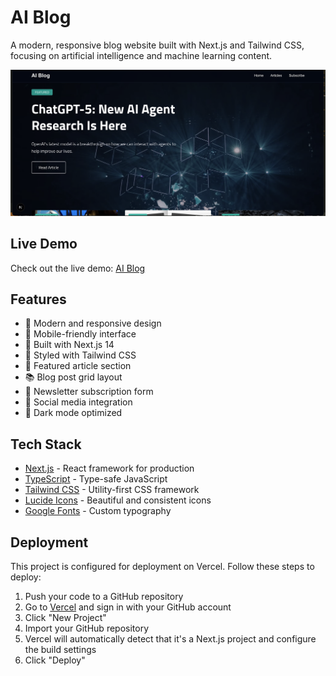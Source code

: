 # AI Blog

A modern, responsive blog website built with Next.js and Tailwind CSS, focusing on artificial intelligence and machine learning content.

![AI Blog Screenshot](public/images/screenshot.png)


## Live Demo
Check out the live demo: [AI Blog](https://ai-blog-eight-phi.vercel.app/)

## Features

- 🎨 Modern and responsive design
- 📱 Mobile-friendly interface
- 🚀 Built with Next.js 14
- 💅 Styled with Tailwind CSS
- 📝 Featured article section
- 📚 Blog post grid layout
- 📧 Newsletter subscription form
- 🔗 Social media integration
- 🌙 Dark mode optimized

## Tech Stack

- [Next.js](https://nextjs.org/) - React framework for production
- [TypeScript](https://www.typescriptlang.org/) - Type-safe JavaScript
- [Tailwind CSS](https://tailwindcss.com/) - Utility-first CSS framework
- [Lucide Icons](https://lucide.dev/) - Beautiful and consistent icons
- [Google Fonts](https://fonts.google.com/) - Custom typography

## Deployment

This project is configured for deployment on Vercel. Follow these steps to deploy:

1. Push your code to a GitHub repository
2. Go to [Vercel](https://vercel.com) and sign in with your GitHub account
3. Click "New Project"
4. Import your GitHub repository
5. Vercel will automatically detect that it's a Next.js project and configure the build settings
6. Click "Deploy"


